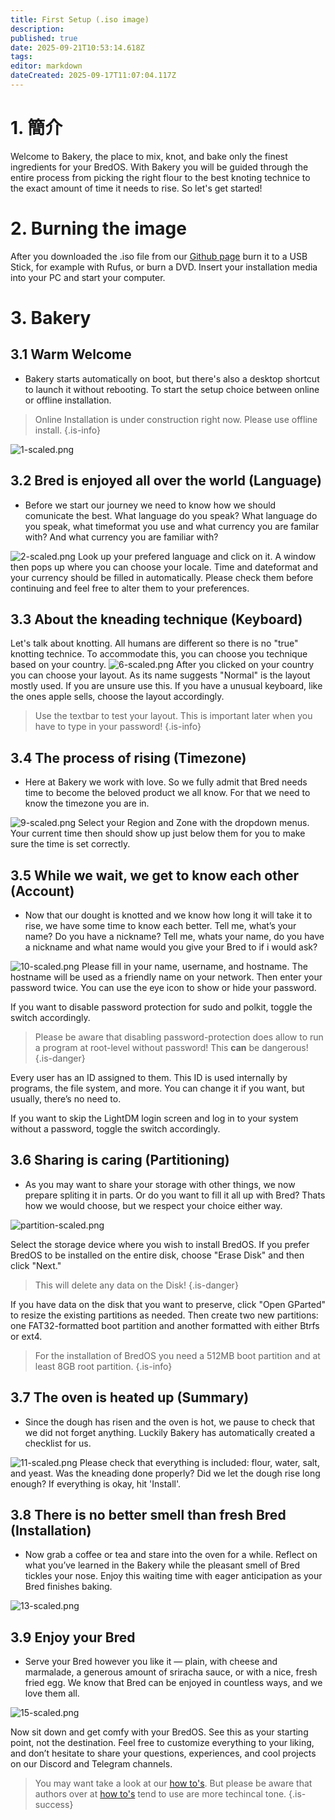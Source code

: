 ```yaml
---
title: First Setup (.iso image)
description:
published: true
date: 2025-09-21T10:53:14.618Z
tags:
editor: markdown
dateCreated: 2025-09-17T11:07:04.117Z
---
```


# 1. 簡介

Welcome to Bakery, the place to mix, knot, and bake only the finest ingredients for your BredOS. With Bakery you will be guided through the entire process from picking the right flour to the best knoting technice to the exact amount of time it needs to rise. So let's get started!

# 2. Burning the image

After you downloaded the .iso file from our [Github page](https://github.com/BredOS/bredos-iso/releases/latest) burn it to a USB Stick, for example with Rufus, or burn a DVD. Insert your installation media into your PC and start your computer.

# 3. Bakery

## 3.1 Warm Welcome

- Bakery starts automatically on boot, but there's also a desktop shortcut to launch it without rebooting. To start the setup choice between online or offline installation.

> Online Installation is under construction right now. Please use offline install.
> {.is-info}

![1-scaled.png](/first-setup/1-scaled.png)

## 3.2 Bred is enjoyed all over the world (Language)

- Before we start our journey we need to know how we should comunicate the best. What language do you speak? What language do you speak, what timeformat you use and what currency you are familar with? And what currency you are familiar with?

![2-scaled.png](/first-setup/2-scaled.png)
Look up your prefered language and click on it. A window then pops up where you can choose your locale. Time and dateformat and your currency should be filled in automatically. Please check them before continuing and feel free to alter them to your preferences.

## 3.3 About the kneading technique (Keyboard)

Let's talk about knotting. All humans are different so there is no "true" knotting technice. To accommodate this, you can choose you technique based on your country.
![6-scaled.png](/first-setup/6-scaled.png)
After you clicked on your country you can choose your layout. As its name suggests "Normal" is the layout mostly used. If you are unsure use this. If you have a unusual keyboard, like the ones apple sells, choose the layout accordingly.

> Use the textbar to test your layout. This is important later when you have to type in your password!
> {.is-info}

## 3.4 The process of rising (Timezone)

- Here at Bakery we work with love. So we fully admit that Bred needs time to become the beloved product we all know. For that we need to know the timezone you are in.

![9-scaled.png](/first-setup/9-scaled.png)
Select your Region and Zone with the dropdown menus. Your current time then should show up just below them for you to make sure the time is set correctly.

## 3.5 While we wait, we get to know each other (Account)

- Now that our dought is knotted and we know how long it will take it to rise, we have some time to know each better. Tell me, what’s your name? Do you have a nickname? Tell me, whats your name, do you have a nickname and what name would you give your Bred to if i would ask?

![10-scaled.png](/first-setup/10-scaled.png)
Please fill in your name, username, and hostname. The hostname will be used as a friendly name on your network. Then enter your password twice. You can use the eye icon to show or hide your password.

If you want to disable password protection for sudo and polkit, toggle the switch accordingly.

> Please be aware that disabling password-protection does allow to run a program at root-level without password! This **can** be dangerous!
> {.is-danger}

Every user has an ID assigned to them. This ID is used internally by programs, the file system, and more. You can change it if you want, but usually, there’s no need to.

If you want to skip the LightDM login screen and log in to your system without a password, toggle the switch accordingly.

## 3.6 Sharing is caring (Partitioning)

- As you may want to share your storage with other things, we now prepare spliting it in parts. Or do you want to fill it all up with Bred? Thats how we would choose, but we respect your choice either way.

![partition-scaled.png](/first-setup/partition-scaled.png)

Select the storage device where you wish to install BredOS. If you prefer BredOS to be installed on the entire disk, choose "Erase Disk" and then click "Next."

> This will delete any data on the Disk!
> {.is-danger}

If you have data on the disk that you want to preserve, click "Open GParted" to resize the existing partitions as needed. Then create two new partitions: one FAT32-formatted boot partition and another formatted with either Btrfs or ext4.

> For the installation of BredOS you need a 512MB boot partition and at least 8GB root partition.
> {.is-info}

## 3.7 The oven is heated up (Summary)

- Since the dough has risen and the oven is hot, we pause to check that we did not forget anything. Luckily Bakery has automatically created a checklist for us.

![11-scaled.png](/first-setup/11-scaled.png)
Please check that everything is included: flour, water, salt, and yeast. Was the kneading done properly? Did we let the dough rise long enough? If everything is okay, hit 'Install'.

## 3.8 There is no better smell than fresh Bred (Installation)

- Now grab a coffee or tea and stare into the oven for a while. Reflect on what you’ve learned in the Bakery while the pleasant smell of Bred tickles your nose. Enjoy this waiting time with eager anticipation as your Bred finishes baking.

![13-scaled.png](/first-setup/13-scaled.png)

## 3.9 Enjoy your Bred

- Serve your Bred however you like it — plain, with cheese and marmalade, a generous amount of sriracha sauce, or with a nice, fresh fried egg. We know that Bred can be enjoyed in countless ways, and we love them all.

![15-scaled.png](/first-setup/15-scaled.png)

Now sit down and get comfy with your BredOS. See this as your starting point, not the destination. Feel free to customize everything to your liking, and don’t hesitate to share your questions, experiences, and cool projects on our Discord and Telegram channels.

> You may want take a look at our [how to's](/en/how-to). But please be aware that authors over at [how to's](/en/how-to) tend to use are more techincal tone.
> {.is-success}
